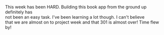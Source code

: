 This week has been HARD. Building this book app from the ground up definitely has  
not been an easy task. I've been learning a lot though. I can't believe  
that we are almost on to project week and that 301 is almost over! Time flew  
by!
